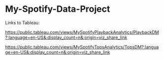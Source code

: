 # My-Spotify-Data-Project

Links to Tableau:

https://public.tableau.com/views/MySpotifyPlaybackAnalytics/PlaybackDM?:language=en-US&:display_count=n&:origin=viz_share_link


https://public.tableau.com/views/MySpotifyTopsAnalytics/TopsDM?:language=en-US&:display_count=n&:origin=viz_share_link

